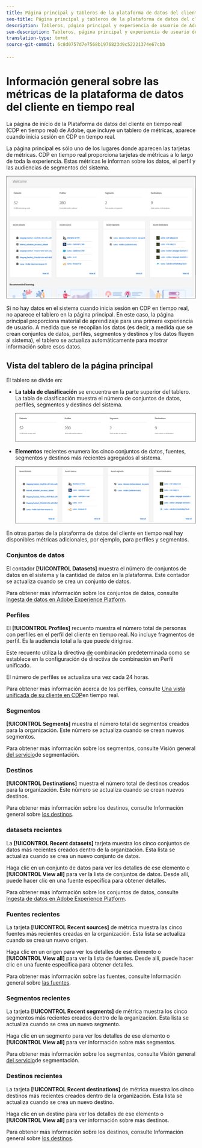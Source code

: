 ```yaml
---
title: Página principal y tableros de la plataforma de datos del cliente en tiempo real
seo-title: Página principal y tableros de la plataforma de datos del cliente en tiempo real
description: Tableros, página principal y experiencia de usuario de Adobe Experience Platform por primera vez
seo-description: Tableros, página principal y experiencia de usuario de Adobe Experience Platform por primera vez
translation-type: tm+mt
source-git-commit: 6c8d0757d7e7568b1976823d9c52221374e67cbb

---
```



# Información general sobre las métricas de la plataforma de datos del cliente en tiempo real

La página de inicio de la Plataforma de datos del cliente en tiempo real (CDP en tiempo real) de Adobe, que incluye un tablero de métricas, aparece cuando inicia sesión en CDP en tiempo real.

La página principal es sólo uno de los lugares donde aparecen las tarjetas de métricas. CDP en tiempo real proporciona tarjetas de métricas a lo largo de toda la experiencia. Estas métricas le informan sobre los datos, el perfil y las audiencias de segmentos del sistema.

![image](assets/home2.jpg)

Si no hay datos en el sistema cuando inicia sesión en CDP en tiempo real, no aparece el tablero en la página principal. En este caso, la página principal proporciona material de aprendizaje para una primera experiencia de usuario. A medida que se recopilan los datos (es decir, a medida que se crean <!--sources-->conjuntos de datos, perfiles, segmentos y destinos y los datos fluyen al sistema), el tablero se actualiza automáticamente para mostrar información sobre esos datos<!-- in metric cards-->.

## Vista del tablero de la página principal

<!--The dashboard shows information in several areas. Each category of information displays for the time range shown beneath the data.-->

El tablero se divide en<!-- two areas.-->:

* **La tabla de clasificación** se encuentra en la parte superior del tablero. La tabla de clasificación muestra el número de conjuntos de datos, perfiles, segmentos y destinos del sistema.

   ![image](assets/home-leaderboard2.jpg)

<!-- * **Metric cards** display beneath the leaderboard. Metric cards show additional information, such as percentages or trends. Metric cards appear as data is collected.
    ![image](assets/home-metrics.jpg)
Some information is shown in different ways on both the leaderboard and metric cards. -->
* **Elementos** recientes enumera los cinco conjuntos de datos, fuentes, segmentos y destinos más recientes agregados al sistema.

   ![image](assets/home-recent.jpg)

En otras partes de la plataforma de datos del cliente en tiempo real hay disponibles métricas adicionales, por ejemplo, para perfiles y segmentos.

### Conjuntos de datos

El contador **[!UICONTROL Datasets]** muestra el número de conjuntos de datos en el sistema y la cantidad de datos en la plataforma. Este contador se actualiza cuando se crea un conjunto de datos.

Para obtener más información sobre los conjuntos de datos, consulte [Ingesta de datos en Adobe Experience Platform](https://www.adobe.io/apis/experienceplatform/home/tutorials/alltutorials.html#!api-specification/markdown/narrative/tutorials/data_ingestion_tutorial/data_ingestion_tutorial.md).

### Perfiles

El **[!UICONTROL Profiles]** recuento muestra el número total de personas con perfiles en el perfil del cliente en tiempo real. No incluye fragmentos de perfil. Es la audiencia total a la que puede dirigirse.

Este recuento utiliza la directiva [de](profile/merge-policies.md) combinación predeterminada como se establece en la configuración de directiva de combinación en Perfil unificado.

El número de perfiles se actualiza una vez cada 24 horas.

Para obtener más información acerca de los perfiles, consulte [Una vista unificada de su cliente en CDP](profile/profile-overview.md)en tiempo real.

### Segmentos

**[!UICONTROL Segments]** muestra el número total de segmentos creados para la organización. Este número se actualiza cuando se crean nuevos segmentos.

Para obtener más información sobre los segmentos, consulte Visión general [del servicio](https://www.adobe.io/apis/experienceplatform/home/profile-identity-segmentation/profile-identity-segmentation-services.html#!api-specification/markdown/narrative/technical_overview/segmentation/segmentation-overview.md)de segmentación.

### Destinos

**[!UICONTROL Destinations]** muestra el número total de destinos creados para la organización. Este número se actualiza cuando se crean nuevos destinos.

Para obtener más información sobre los destinos, consulte Información general sobre [los destinos](destinations/destinations-overview.md).

<!-- ### Successful profile records

In the leaderboard **[!UICONTROL Successful profile records]** shows the total number of records that have been successfully processed into the profile.

There is also a metric card that shows the percentage of successful records. Click **[!UICONTROL View datasets]** to see more details about the profile records. Hover over the colored area of the graph to see additional details:

![image](assets/home-profilerecords-details.PNG)

The number of successful profile records is updated hourly. 

For more information about profiles, see [A unified view of your customer in Real-time CDP](profile/profile-overview.md).

### Total profile records

The **[!UICONTROL Total profile records]** metric card shows the total number of data records enabled to feed into the profiles, and the percentage that are successful, updated once per day. This does not include all data in the data lake, because some data might not be enabled to feed into the profiles.

 Hover over the colored area of the graph to see additional details about the successful profiles:

![image](assets/home-profile-details.PNG)

Click **[!UICONTROL View profiles]** to see more details about the profile records.

For more information about profiles, see [A unified view of your customer in Real-time CDP](profile/profile-overview.md).

For more information about viewing a specific profile, see [Profile viewer](profile/profile-viewer.md).

### Failed profile records

In the leaderboard, **[!UICONTROL Failed profile records]** counts the number of records that failed to process into the profile.

The **[!UICONTROL Failed profile records]** metric card shows this count, and includes a graphical representation that helps you see how failures have trended during the time shown below the graphic. This chart is updated hourly. Click **[!UICONTROL View datasets]** to see more details about the profile records.

The number of failed profile records is updated hourly. -->

### datasets recientes

La **[!UICONTROL Recent datasets]** tarjeta muestra los cinco conjuntos de datos más recientes creados dentro de la organización. Esta lista se actualiza cuando se crea un nuevo conjunto de datos.

Haga clic en un conjunto de datos para ver los detalles de ese elemento o **[!UICONTROL View all]** para ver la lista de conjuntos de datos. Desde allí, puede hacer clic en una fuente específica para obtener detalles.

Para obtener más información sobre los conjuntos de datos, consulte [Ingesta de datos en Adobe Experience Platform](https://www.adobe.io/apis/experienceplatform/home/tutorials/alltutorials.html#!api-specification/markdown/narrative/tutorials/data_ingestion_tutorial/data_ingestion_tutorial.md).

### Fuentes recientes

La tarjeta **[!UICONTROL Recent sources]** de métrica muestra las cinco fuentes más recientes creadas en la organización. Esta lista se actualiza cuando se crea un nuevo origen.

Haga clic en un origen para ver los detalles de ese elemento o **[!UICONTROL View all]** para ver la lista de fuentes. Desde allí, puede hacer clic en una fuente específica para obtener detalles.

Para obtener más información sobre las fuentes, consulte Información general sobre [las fuentes](sources/sources-overview.md).

### Segmentos recientes

La tarjeta **[!UICONTROL Recent segments]** de métrica muestra los cinco segmentos más recientes creados dentro de la organización. Esta lista se actualiza cuando se crea un nuevo segmento.

Haga clic en un segmento para ver los detalles de ese elemento o **[!UICONTROL View all]** para ver información sobre más segmentos.

Para obtener más información sobre los segmentos, consulte Visión general [del servicio](https://www.adobe.io/apis/experienceplatform/home/profile-identity-segmentation/profile-identity-segmentation-services.html#!api-specification/markdown/narrative/technical_overview/segmentation/segmentation-overview.md)de segmentación.

### Destinos recientes

La tarjeta **[!UICONTROL Recent destinations]** de métrica muestra los cinco destinos más recientes creados dentro de la organización. Esta lista se actualiza cuando se crea un nuevo destino.

Haga clic en un destino para ver los detalles de ese elemento o **[!UICONTROL View all]** para ver información sobre más destinos.

Para obtener más información sobre los destinos, consulte Información general sobre [los destinos](destinations/destinations-overview.md).
